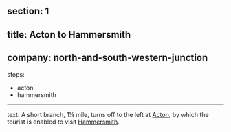 ﻿section: 1
----
title: Acton to Hammersmith
----
company: north-and-south-western-junction
----
stops:
- acton
- hammersmith
----
text: A short branch, 1¼ mile, turns off to the left at [Acton](/stations/acton), by which the tourist is enabled to visit [Hammersmith](/stations/hammersmith).
